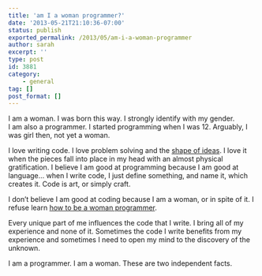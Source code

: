 ```yaml
---
title: 'am I a woman programmer?'
date: '2013-05-21T21:10:36-07:00'
status: publish
exported_permalink: /2013/05/am-i-a-woman-programmer
author: sarah
excerpt: ''
type: post
id: 3881
category:
    - general
tag: []
post_format: []
---
```

I am a woman. I was born this way. I strongly identify with my gender.  
I am also a programmer. I started programming when I was 12. Arguably, I was girl then, not yet a woman.

I love writing code. I love problem solving and the [shape of ideas](https://www.ultrasaurus.com/sarahblog/2003/08/the-shape-of-ideas/). I love it when the pieces fall into place in my head with an almost physical gratification. I believe I am good at programming because I am good at language… when I write code, I just define something, and name it, which creates it. Code is art, or simply craft.

I don’t believe I am good at coding because I am a woman, or in spite of it. I refuse learn [how to be a woman programmer](http://www.nytimes.com/2013/05/19/opinion/sunday/how-to-be-a-woman-programmer.html).

Every unique part of me influences the code that I write. I bring all of my experience and none of it. Sometimes the code I write benefits from my experience and sometimes I need to open my mind to the discovery of the unknown.

I am a programmer. I am a woman. These are two independent facts.
